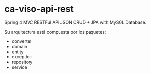 # ca-viso-api-rest
Spring 4 MVC RESTFul API JSON CRUD + JPA with MySQL Database.

Su arquitectura está compuesta por los paquetes:
- converter
- domain
- entity
- exception
- repository
- service
